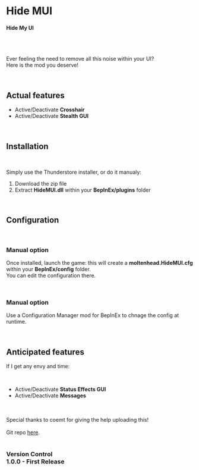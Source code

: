 <h1>Hide MUI</h1>
<h4>Hide My UI</h4>
<br>
<br>
<p>Ever feeling the need to remove all this noise within your UI?
<br>Here is the mod you deserve!</p>
<br>
<h2>Actual features</h2>
<ul><li>Active/Deactivate <b>Crosshair</b></li>
<li>Active/Deactivate <b>Stealth GUI</b></li></ul>
<br>
<h2>Installation</h2>
<br>
<p>Simply use the Thunderstore installer, or do it manualy:
<br><ol><li>Download the zip file</li>
<li>Extract <b>HideMUI.dll</b> within your <b>BepInEx/plugins</b> folder</li></ol></p>
<br>
<h2>Configuration</h2>
<br>
<h3>Manual option</h3>
<p>Once installed, launch the game: this will create a <b>moltenhead.HideMUI.cfg</b> within your <b>BepInEx/config</b> folder.
<br>You can edit the configuration there.</p>
<br>
<h3>Manual option</h3>
<p>Use a Configuration Manager mod for BepInEx to chnage the config at runtime.</p>
<br>
<h2>Anticipated features</h2>
<p>If I get any envy and time:</p>
<br><ul><li>Active/Deactivate <b>Status Effects GUI</b></li>
<li>Active/Deactivate <b>Messages</b></li></ul>
<br>
<br>Special thanks to <a rhef="https://valheim.thunderstore.io/package/coemt/">coemt</a> for giving the help uploading this!
<br>
<br>Git repo <a href="https://github.com/Moltenhead/Valheim-HideMUI">here</a>.
<br>
<br><h3>Version Control
<br>1.0.0 - First Release
<br>